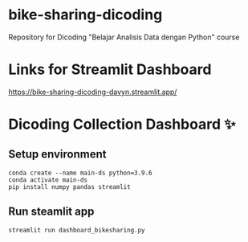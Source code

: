 # bike-sharing-dicoding
Repository for Dicoding "Belajar Analisis Data dengan Python" course

# Links for Streamlit Dashboard
https://bike-sharing-dicoding-davyn.streamlit.app/

# Dicoding Collection Dashboard ✨

## Setup environment
```
conda create --name main-ds python=3.9.6
conda activate main-ds
pip install numpy pandas streamlit
```

## Run steamlit app
```
streamlit run dashboard_bikesharing.py
```

